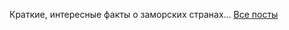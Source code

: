 Краткие, интересные факты о заморских странах...
<a href="/posts.html?zametki_o_stranah/README">Все посты</a>